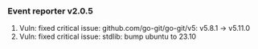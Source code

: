 ### Event reporter v2.0.5
1. Vuln: fixed critical issue: github.com/go-git/go-git/v5: v5.8.1 -> v5.11.0
2. Vuln: fixed critical issue: stdlib: bump ubuntu to 23.10
